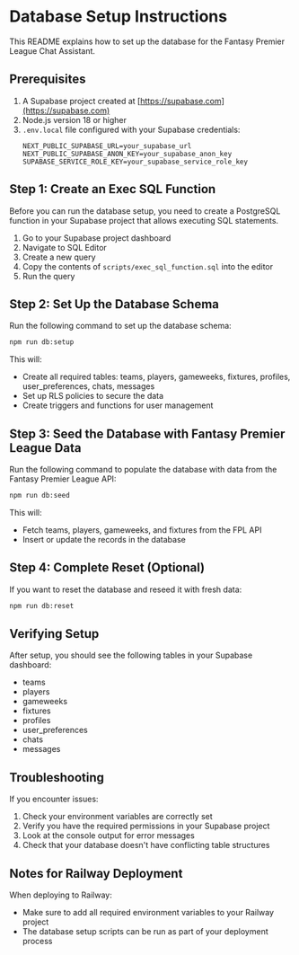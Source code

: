 # Database Setup Instructions

This README explains how to set up the database for the Fantasy Premier League Chat Assistant.

## Prerequisites

1. A Supabase project created at [https://supabase.com](https://supabase.com)
2. Node.js version 18 or higher
3. `.env.local` file configured with your Supabase credentials:
    ```
    NEXT_PUBLIC_SUPABASE_URL=your_supabase_url
    NEXT_PUBLIC_SUPABASE_ANON_KEY=your_supabase_anon_key
    SUPABASE_SERVICE_ROLE_KEY=your_supabase_service_role_key
    ```

## Step 1: Create an Exec SQL Function

Before you can run the database setup, you need to create a PostgreSQL function in your Supabase project that allows executing SQL statements.

1. Go to your Supabase project dashboard
2. Navigate to SQL Editor
3. Create a new query
4. Copy the contents of `scripts/exec_sql_function.sql` into the editor
5. Run the query

## Step 2: Set Up the Database Schema

Run the following command to set up the database schema:

```bash
npm run db:setup
```

This will:

- Create all required tables: teams, players, gameweeks, fixtures, profiles, user_preferences, chats, messages
- Set up RLS policies to secure the data
- Create triggers and functions for user management

## Step 3: Seed the Database with Fantasy Premier League Data

Run the following command to populate the database with data from the Fantasy Premier League API:

```bash
npm run db:seed
```

This will:

- Fetch teams, players, gameweeks, and fixtures from the FPL API
- Insert or update the records in the database

## Step 4: Complete Reset (Optional)

If you want to reset the database and reseed it with fresh data:

```bash
npm run db:reset
```

## Verifying Setup

After setup, you should see the following tables in your Supabase dashboard:

- teams
- players
- gameweeks
- fixtures
- profiles
- user_preferences
- chats
- messages

## Troubleshooting

If you encounter issues:

1. Check your environment variables are correctly set
2. Verify you have the required permissions in your Supabase project
3. Look at the console output for error messages
4. Check that your database doesn't have conflicting table structures

## Notes for Railway Deployment

When deploying to Railway:

- Make sure to add all required environment variables to your Railway project
- The database setup scripts can be run as part of your deployment process

